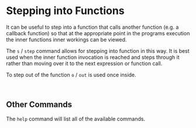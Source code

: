 # Stepping into Functions

It can be useful to step into a function that calls another function (e.g. a callback function) so that at the appropriate point in the programs execution the inner functions inner workings can be viewed.

The `s` / `step` command allows for stepping into function in this way. It is best used when the inner function invocation is reached and steps through it rather than moving over it to the next expression or function call. 

To step out of the function `o` / `out` is used once inside.

<br>

## Other Commands

The `help` command will list all of the available commands. 